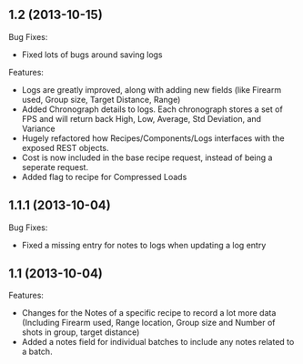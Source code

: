 ## 1.2 (2013-10-15)

Bug Fixes:
  - Fixed lots of bugs around saving logs
 
Features:
  - Logs are greatly improved, along with adding new fields (like Firearm used, Group size, Target Distance, Range)
  - Added Chronograph details to logs. Each chronograph stores a set of FPS and will return back High, Low, Average, Std Deviation, and Variance
  - Hugely refactored how Recipes/Components/Logs interfaces with the exposed REST objects.
  - Cost is now included in the base recipe request, instead of being a seperate request.
  - Added flag to recipe for Compressed Loads

## 1.1.1 (2013-10-04)

Bug Fixes:
  - Fixed a missing entry for notes to logs when updating a log entry

## 1.1 (2013-10-04)

Features:
  - Changes for the Notes of a specific recipe to record a lot more data (Including Firearm used, Range location, Group size and Number of shots in group, target distance)
  - Added a notes field for individual batches to include any notes related to a batch.
